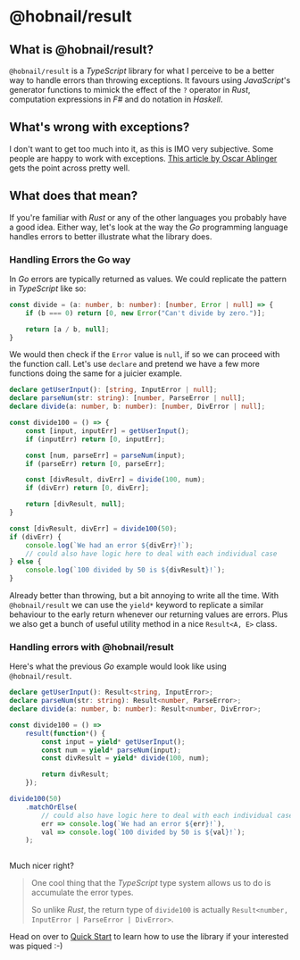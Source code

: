 # @hobnail/result

## What is @hobnail/result?
`@hobnail/result` is a *TypeScript* library for what I perceive to be a better way to handle errors than throwing exceptions. It favours using *JavaScript*'s generator functions to mimick the effect of the `?` operator in *Rust*, computation expressions in *F#* and do notation in *Haskell*.

## What's wrong with exceptions?
I don't want to get too much into it, as this is IMO very subjective. Some people are happy to work with exceptions. [This article by Oscar Ablinger](https://medium.com/codex/the-error-of-exceptions-3aed074c40dc) gets the point across pretty well. 

## What does that mean?
If you're familiar with *Rust* or any of the other languages you probably have a good idea. Either way, let's look at the way the *Go* programming language handles errors to better illustrate what the library does.

### Handling Errors the Go way
In *Go* errors are typically returned as values. We could replicate the pattern in *TypeScript* like so:

```ts
const divide = (a: number, b: number): [number, Error | null] => {
    if (b === 0) return [0, new Error("Can't divide by zero.")];

    return [a / b, null];
}
```

We would then check if the `Error` value is `null`, if so we can proceed with the function call. 
Let's use `declare` and pretend we have a few more functions doing the same for a juicier example.

```ts
declare getUserInput(): [string, InputError | null];
declare parseNum(str: string): [number, ParseError | null];
declare divide(a: number, b: number): [number, DivError | null];

const divide100 = () => {
    const [input, inputErr] = getUserInput();
    if (inputErr) return [0, inputErr];

    const [num, parseErr] = parseNum(input);
    if (parseErr) return [0, parseErr];

    const [divResult, divErr] = divide(100, num);
    if (divErr) return [0, divErr];

    return [divResult, null];
}

const [divResult, divErr] = divide100(50);
if (divErr) {
    console.log(`We had an error ${divErr}!`);
    // could also have logic here to deal with each individual case
} else {
    console.log(`100 divided by 50 is ${divResult}!`);
}
```

Already better than throwing, but a bit annoying to write all the time. With `@hobnail/result` we can use the `yield*` keyword to replicate a similar behaviour to the early return whenever our returning values are errors. Plus we also get a bunch of useful utility method in a nice `Result<A, E>` class.

### Handling errors with @hobnail/result
Here's what the previous *Go* example would look like using `@hobnail/result`.

```ts
declare getUserInput(): Result<string, InputError>;
declare parseNum(str: string): Result<number, ParseError>;
declare divide(a: number, b: number): Result<number, DivError>;

const divide100 = () =>
    result(function*() {
        const input = yield* getUserInput();
        const num = yield* parseNum(input);
        const divResult = yield* divide(100, num);

        return divResult;
    });

divide100(50)
    .matchOrElse(
        // could also have logic here to deal with each individual case
        err => console.log(`We had an error ${err}!`), 
        val => console.log(`100 divided by 50 is ${val}!`);
    );
    
```

Much nicer right?
>One cool thing that the *TypeScript* type system allows us to do is accumulate the error types. 
>
>So unlike *Rust*, the return type of `divide100` is actually `Result<number, InputError | ParseError | DivError>`.

Head on over to [Quick Start](result/quickstart.md) to learn how to use the library if your interested was piqued :-)